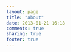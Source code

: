 ```yaml
---
layout: page
title: "about"
date: 2013-01-21 16:18
comments: true
sharing: true
footer: true
---
```

